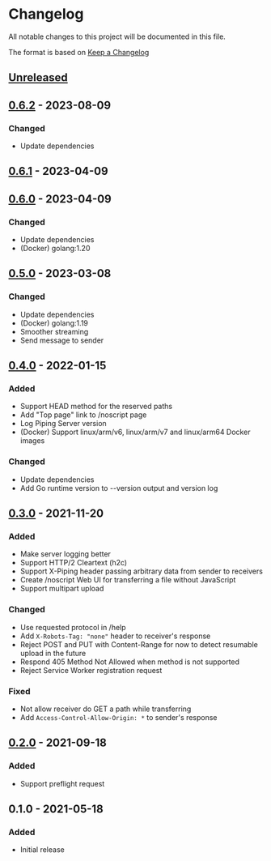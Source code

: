 # Changelog
All notable changes to this project will be documented in this file.

The format is based on [Keep a Changelog](http://keepachangelog.com/en/1.0.0/)

## [Unreleased]

## [0.6.2] - 2023-08-09
### Changed
* Update dependencies

## [0.6.1] - 2023-04-09

## [0.6.0] - 2023-04-09
### Changed
* Update dependencies
* (Docker) golang:1.20

## [0.5.0] - 2023-03-08
### Changed
* Update dependencies
* (Docker) golang:1.19
* Smoother streaming
* Send message to sender

## [0.4.0] - 2022-01-15
### Added
* Support HEAD method for the reserved paths
* Add "Top page" link to /noscript page
* Log Piping Server version
* (Docker) Support linux/arm/v6, linux/arm/v7 and linux/arm64 Docker images

### Changed
* Update dependencies
* Add Go runtime version to --version output and version log

## [0.3.0] - 2021-11-20
### Added
* Make server logging better
* Support HTTP/2 Cleartext (h2c)
* Support X-Piping header passing arbitrary data from sender to receivers
* Create /noscript Web UI for transferring a file without JavaScript
* Support multipart upload

### Changed
* Use requested protocol in /help
* Add `X-Robots-Tag: "none"` header to receiver's response
* Reject POST and PUT with Content-Range for now to detect resumable upload in the future
* Respond 405 Method Not Allowed when method is not supported
* Reject Service Worker registration request

### Fixed
* Not allow receiver do GET a path while transferring
* Add `Access-Control-Allow-Origin: *` to sender's response

## [0.2.0] - 2021-09-18
### Added
* Support preflight request

## 0.1.0 - 2021-05-18
### Added
* Initial release

[Unreleased]: https://github.com/nwtgck/go-piping-server/compare/v0.6.2...HEAD
[0.6.2]: https://github.com/nwtgck/go-piping-server/compare/v0.6.1...v0.6.2
[0.6.1]: https://github.com/nwtgck/go-piping-server/compare/v0.6.0...v0.6.1
[0.6.0]: https://github.com/nwtgck/go-piping-server/compare/v0.5.0...v0.6.0
[0.5.0]: https://github.com/nwtgck/go-piping-server/compare/v0.4.0...v0.5.0
[0.4.0]: https://github.com/nwtgck/go-piping-server/compare/v0.3.0...v0.4.0
[0.3.0]: https://github.com/nwtgck/go-piping-server/compare/v0.2.0...v0.3.0
[0.2.0]: https://github.com/nwtgck/go-piping-server/compare/v0.1.0...v0.2.0
